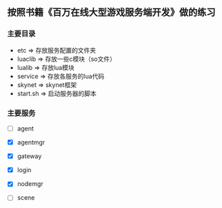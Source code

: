 ## 按照书籍《百万在线大型游戏服务端开发》做的练习

### 主要目录
* etc         => 存放服务配置的文件夹
* luaclib     => 存放一些c模块（so文件）
* lualib      => 存放lua模块
* service     => 存放各服务的lua代码
* skynet      => skynet框架
* start.sh    => 启动服务器的脚本

### 主要服务
- [ ] agent
- [x] agentmgr
- [x] gateway
- [x] login
- [x] nodemgr
- [ ] scene

